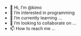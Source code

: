 - 👋 Hi, I’m @kimo
- 👀 I’m interested in programming 
- 🌱 I’m currently learning ...
- 💞️ I’m looking to collaborate on ...
- 📫 How to reach me ...

<!---
kimokofe/kimokofe is a ✨ special ✨ repository because its `README.md` (this file) appears on your GitHub profile.
You can click the Preview link to take a look at your changes.
--->
